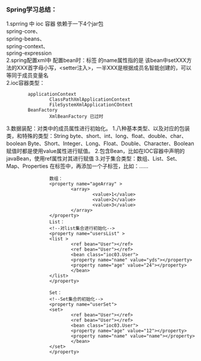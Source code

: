 ### Spring学习总结：
1.sprring 中 ioc 容器 依赖于一下4个jar包  
        spring-core、  
        spring-beans、  
        spring-context、  
        spring-expression  
2.spring配置xml中 配置bean时：<property>标签 的name属性指的是 该bean中setXXX方法的XXX首字母小写，<setter注入>，一半XXX是根据成员名智能创建的，可以等同于成员变量名  
2.ioc容器类型：  
```
        applicationContext 
                ClassPathXmlApplicationContext
                FileSystemXmlApplicationCOntext
        BeanFactory
                XmlBeanFactory 已过时
```
3.数据装配：对类中的成员属性进行初始化。
        1.八种基本类型、以及对应的包装类，和特殊的类型：String
                byte、short、int、long、float、double、char、boolean
                Byte、Short、Integer、Long、Float、Double、Character、Boolean
              赋值时都是使用value属性进行赋值。
        2.包含Bean，比如在IOC容器中声明的javaBean，使用ref属性对其进行赋值
        3.对于集合类型：数组、List、Set、Map、Properties
          在<property>标签中，再添加一个子标签，比如：<array><lsit>......
```
                数组：
                <property name="ageArray" >
                        <array>
                                <value>1</value>
                                <value>2</value>
                                <value>3</value>
                        </array>
                </property>
                List：
                <!--对list集合进行初始化-->
                <property name="usersList" >
                <list >
                        <ref bean="User"></ref>
                        <ref bean="User"></ref>
                        <bean class="ioc03.User">
                        <property name="name" value="yds"></property>
                        <property name="age" value="24"></property>
                        </bean>
                </list>
                </property>

                Set：
                <!--Set集合的初始化-->
                <property name="userSet">
                <set>
                        <ref bean="User"></ref>
                        <ref bean="User"></ref>
                        <bean class="ioc03.User">
                        <property name="age" value="12"></property>
                        <property name="name" value="name"></property>
                        </bean>
                </set>
                </property>
```
